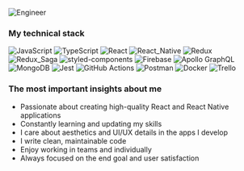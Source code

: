 ![Engineer](https://github.com/vitaliiganso/vitaliiganso/assets/136831611/6d7ea066-ef32-40c5-86aa-f6ad32960fd5)

### My technical stack
![JavaScript](https://img.shields.io/badge/JavaScript-F7DF1E?style=for-the-badge&logo=javascript&logoColor=black) ![TypeScript](https://img.shields.io/badge/TypeScript-007ACC?style=for-the-badge&logo=typescript&logoColor=white) ![React](https://img.shields.io/badge/React-20232A?style=for-the-badge&logo=react&logoColor=61DAFB) ![React_Native](https://img.shields.io/badge/React_Native-20232A?style=for-the-badge&logo=react&logoColor=61DAFB) ![Redux](https://img.shields.io/badge/Redux-593D88?style=for-the-badge&logo=redux&logoColor=white) ![Redux_Saga](https://img.shields.io/badge/Redux_Saga-96CF76?style=for-the-badge&logo=Redux-Saga&logoColor=white) ![styled-components](https://img.shields.io/badge/styled--components-DB7093?style=for-the-badge&logo=styled-components&logoColor=white) ![Firebase](https://img.shields.io/badge/Firebase-757575?style=for-the-badge&logo=firebase&logoColor=F7CC50) ![Apollo GraphQL](https://img.shields.io/badge/Apollo%20GraphQL-311C87?&style=for-the-badge&logo=Apollo%20GraphQL&logoColor=white) ![MongoDB](https://img.shields.io/badge/MongoDB-4EA94B?style=for-the-badge&logo=mongodb&logoColor=white) ![Jest](https://img.shields.io/badge/Jest-C21325?style=for-the-badge&logo=jest&logoColor=white) ![GitHub Actions](https://img.shields.io/badge/GitHub_Actions-2088FF?style=for-the-badge&logo=github-actions&logoColor=white) ![Postman](https://img.shields.io/badge/Postman-E67045?style=for-the-badge&logo=postman&logoColor=white) ![Docker](https://img.shields.io/badge/Docker-2CA5E0?style=for-the-badge&logo=docker&logoColor=white) ![Trello](https://img.shields.io/badge/Trello-3175B4?style=for-the-badge&logo=trello&logoColor=white)

### The most important insights about me

-  Passionate about creating high-quality React and React Native applications
-  Constantly learning and updating my skills
-  I care about aesthetics and UI/UX details in the apps I develop
-  I write clean, maintainable code
-  Enjoy working in teams and individually
-  Always focused on the end goal and user satisfaction
